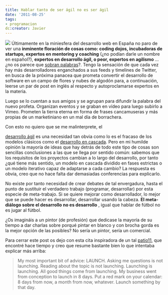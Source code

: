 ```yaml
---
title: Hablar tanto de ser ágil no es ser ágil
date: '2011-08-25'
tags:
- programacion
dc:creator: Javier
---
```


[![](http://blog.diacode.com/wp-content/uploads/2011/08/talkless.jpeg)](http://blog.diacode.com/hablar-tanto-de-ser-agil-no-es-ser-agil)
Últimamente en la miniesfera del desarrollo web en España no paro de ver una 
**inminente floración de cosas como: 
coding dojos, incubadoras de 
startups, expertos en 
mentoring y 
coaching**
 (¿no podían darle un nombre en español?), 
**expertos en desarrollo ágil, o peor, expertos en 
agilismo**
...¿no os parece que 
[sobran palabras](http://blog.diacode.com/en-nuestro-sector-sobran-palabras)?. Tengo la sensación de que cada vez hay más desarrolladores enganchados a sus 
feeds y 
timelines de Twitter, en busca de la próxima panacea que prometa convertir el desarrollo de software en un campo de flores y nubes de algodón para, a continuación, leerse un par de post en inglés al respecto y autoproclamarse expertos en la materia.

Luego se lo cuentan a sus amigos y se agrupan para difundir la palabra del nuevo profeta. Organizan eventos y se graban en vídeo para luego subirlo a Vimeo. Prometen la tierra eterna en forma de frases cancamuseras y más propias de un marketiniano en un mal día de borrachera. 


<!--more-->Con esto no quiero que se me malinterprete, el 
[desarrollo ágil](http://es.wikipedia.org/wiki/Desarrollo_%C3%A1gil_de_software) es una necesidad tan obvia como lo es el fracaso de los modelos clásicos como el 
[desarrollo en cascada](http://es.wikipedia.org/wiki/Desarrollo_en_cascada). Pero en mi humilde opinión la mayoría de ideas que hay detrás de todo este tipo de cosas son sencillas conclusiones a las que se llega por sentido común: sabemos que los requisitos de los proyectos cambian a lo largo del desarrollo, por tanto ¿qué tiene más sentido, un modelo en cascada dividido en fases estrictas o un modelo iterativo capaz de adaptarse a cada cambio? La respuesta es obvia, creo que no hace falta dar demasiadas conferencias para explicarlo. 

No existe por tanto necesidad de crear debates de tal envergadura, hasta el punto de sustituir el verdadero trabajo (programar, desarrollar) por esta especie de meta-trabajo. Si se quiere mejorar como desarrollador, lo mejor que se puede hacer es desarrollar, desarrollar usando la cabeza. 
**El meta-diálogo sobre el desarrollo no es desarrollo**
, igual que hablar de fútbol no es jugar al fútbol.

¿Os imagináis a un pintor (de profesión) que dedicase la mayoría de su tiempo a dar charlas sobre porqué pintar en blanco y con brocha gorda es la mejor opción de las posibles? No sería un pintor, sería un comercial. 

Para cerrar este post os dejo con esta cita inspiradora de un tal 
[patio11](http://www.anyasq.com/227-i-made-bingo-card-creator), que encontré hace tiempo y creo que resume bastante bien lo que intentaba explicar más arriba:


>My most important bit of advice: LAUNCH. Asking me questions is not launching. Reading about the topic is not launching. Launching is launching. All good things come from launching. My business went from conception to launch in 8 days. Put a red mark on your calendar: 8 days from now, a month from now, whatever. Launch something by that day.
